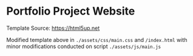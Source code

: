 # Portfolio Project Website

Template Source: https://html5up.net

Modified template above in ```./assets/css/main.css``` and ```/index.html``` with minor modifications conducted on script ```./assets/js/main.js```
